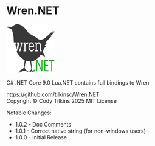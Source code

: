 
# Wren.NET
![Logo](https://raw.githubusercontent.com/tilkinsc/Wren.NET/main/Wren.NET.Logo.png)  

C# .NET Core 9.0
Lua.NET contains full bindings to Wren

https://github.com/tilkinsc/Wren.NET  
Copyright © Cody Tilkins 2025 MIT License  

Notable Changes:
* 1.0.2 - Doc Comments
* 1.0.1 - Correct native string (for non-windows users)
* 1.0.0 - Initial Release
